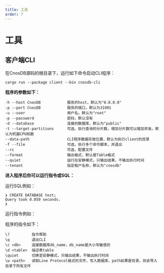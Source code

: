 ```yaml
---
title: 工具
order: 7
---
```


# 工具

## 客户端CLI

在CnosDB源码的根目录下，运行如下命令启动CLI程序：

```shell
cargo run --package client --bin cnosdb-cli
```

**程序的参数如下：**

```
-h --host CnosDB            服务的host，默认为"0.0.0.0"
-p --port CnosDB            服务的端口，默认为31001
-u --user                   用户名，默认为"root"
-p --password               密码，默认没有
-d --database               连接的数据库，默认为"public"
-t --target-partitions      可选，执行查询的分片数，增加分片数可以增加并发。默认为机器CPU核数
--data-path                 CLI程序数据存放位置，默认为执行client的目录
-f --file                   可选，执行多个命令脚本，并退出
--rc                        可选，配置文件
--format                    输出格式，默认是Table格式
--quiet                     运行在安静模式，只输出结果，不输出执行时间
--tenant                    指定租户名称，默认为"cnosdb"
```

**进入程序后你可以运行指令或SQL：**

运行SQL例如：
```
❯ CREATE DATABASE test;
Query took 0.050 seconds.
❯ 
```

运行指令例如：

程序的指令如下：

```
\?          指令帮助
\q          退出CLI
\c <db>     连接数据库db_name，db_name是大小写敏感的
\d <table>  描述表table
\quiet      切换至安静模式，只输出结果，不输出执行时间
\w <path>   读取Line Protocol格式的文件，写入数据库，path如果是目录，则会导入目录下所有文件
```